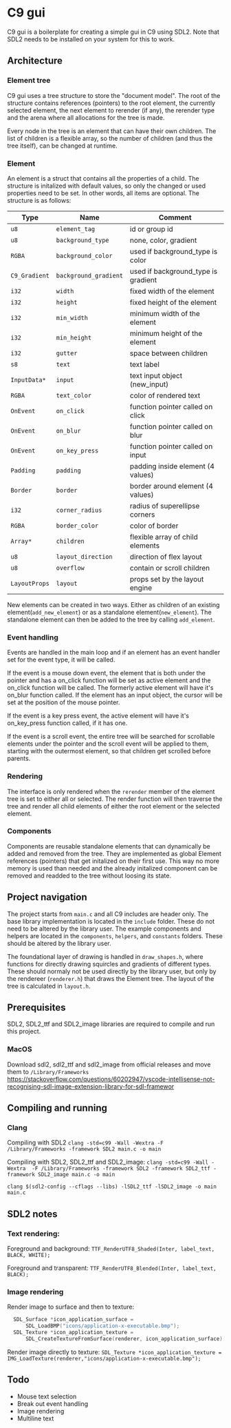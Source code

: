 # C9 gui

C9 gui is a boilerplate for creating a simple gui in C9 using SDL2. Note that SDL2 needs to be installed on your system for this to work.

## Architecture

### Element tree
C9 gui uses a tree structure to store the "document model". The root of the structure contains references (pointers) to the root element, the currently selected element, the next element to rerender (if any), the rerender type and the arena where all allocations for the tree is made.

Every node in the tree is an element that can have their own children. The list of children is a flexible array, so the number of children (and thus the tree itself), can be changed at runtime.

### Element

An element is a struct that contains all the properties of a child. The structure is initalized with default values, so only the changed or used properties need to be set. In other words, all items are optional. The structure is as follows:

| Type          | Name                  | Comment                             |
|---------------|-----------------------|-------------------------------------|
| `u8`          | `element_tag`         | id or group id                      |
| `u8`          | `background_type`     | none, color, gradient               |
| `RGBA`        | `background_color`    | used if background_type is color    |
| `C9_Gradient` | `background_gradient` | used if background_type is gradient |
| `i32`         | `width`               | fixed width of the element          |
| `i32`         | `height`              | fixed height of the element         |
| `i32`         | `min_width`           | minimum width of the element        |
| `i32`         | `min_height`          | minimum height of the element       |
| `i32`         | `gutter`              | space between children              |
| `s8`          | `text`                | text label                          |
| `InputData*`  | `input`               | text input object (new_input)       |
| `RGBA`        | `text_color`          | color of rendered text              |
| `OnEvent`     | `on_click`            | function pointer called on click    |
| `OnEvent`     | `on_blur`             | function pointer called on blur     |
| `OnEvent`     | `on_key_press`        | function pointer called on input    |
| `Padding`     | `padding`             | padding inside element (4 values)   |
| `Border`      | `border`              | border around element (4 values)    |
| `i32`         | `corner_radius`       | radius of superellipse corners      |
| `RGBA`        | `border_color`        | color of border                     |
| `Array*`      | `children`            | flexible array of child elements    |
| `u8`          | `layout_direction`    | direction of flex layout            |
| `u8`          | `overflow`            | contain or scroll children          |
| `LayoutProps` | `layout`              | props set by the layout engine      |

New elements can be created in two ways. Either as children of an existing element(`add_new_element`) or as a standalone element(`new_element`). The standalone element can then be added to the tree by calling `add_element`.

### Event handling
Events are handled in the main loop and if an element has an event handler set for the event type, it will be called.

If the event is a mouse down event, the element that is both under the pointer and has a on_click function will be set as active element and the on_click function will be called. The formerly active element will have it's on_blur function called. If the element has an input object, the cursor will be set at the position of the mouse pointer.

If the event is a key press event, the active element will have it's on_key_press function called, if it has one.

If the event is a scroll event, the entire tree will be searched for scrollable elements under the pointer and the scroll event will be applied to them, starting with the outermost element, so that children get scrolled before parents.

### Rendering
The interface is only rendered when the `rerender` member of the element tree is set to either all or selected. The render function will then traverse the tree and render all child elements of either the root element or the selected element.

### Components
Components are reusable standalone elements that can dynamically be added and removed from the tree. They are implemented as global Element references (pointers) that get initalized on their first use. This way no more memory is used than needed and the already initalized component can be removed and readded to the tree without loosing its state.

## Project navigation
The project starts from `main.c` and all C9 includes are header only. The base library implementation is located in the `include` folder. These do not need to be altered by the library user. The example components and helpers are located in the `components`, `helpers`, and `constants` folders. These should be altered by the library user.

The foundational layer of drawing is handled in `draw_shapes.h`, where functions for directly drawing squircles and gradients of different types. These should normaly not be used directly by the library user, but only by the rendereer (`renderer.h`) that draws the Element tree. The layout of the tree is calculated in `layout.h`.

## Prerequisites
SDL2, SDL2_ttf and SDL2_image libraries are required to compile and run this project.

### MacOS
Download sdl2, sdl2_ttf and sdl2_image from official releases and move them to `/Library/Frameworks`
https://stackoverflow.com/questions/60202947/vscode-intellisense-not-recognising-sdl-image-extension-library-for-sdl-framewor

## Compiling and running

### Clang
Compiling with SDL2
`clang -std=c99 -Wall -Wextra -F /Library/Frameworks -framework SDL2 main.c -o main`

Compiling with SDL2, SDL2_ttf and SDL2_image:
`clang -std=c99 -Wall -Wextra  -F /Library/Frameworks -framework SDL2 -framework SDL2_ttf -framework SDL2_image main.c -o main`

`clang $(sdl2-config --cflags --libs) -lSDL2_ttf -lSDL2_image -o main main.c`

## SDL2 notes

### Text rendering:
Foreground and background:
`TTF_RenderUTF8_Shaded(Inter, label_text, BLACK, WHITE);`

Foreground and transparent:
`TTF_RenderUTF8_Blended(Inter, label_text, BLACK);`

### Image rendering
Render image to surface and then to texture:

```C
  SDL_Surface *icon_application_surface =
      SDL_LoadBMP("icons/application-x-executable.bmp");
  SDL_Texture *icon_application_texture =
      SDL_CreateTextureFromSurface(renderer, icon_application_surface);
```

Render image directly to texture:
`SDL_Texture *icon_application_texture =  IMG_LoadTexture(renderer,"icons/application-x-executable.bmp");`

## Todo
- Mouse text selection
- Break out event handling
- Image rendering
- Multiline text